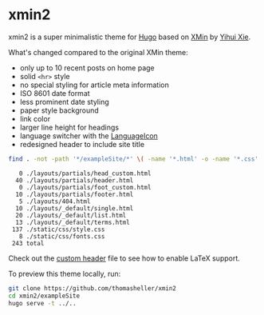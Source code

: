 # xmin2

xmin2 is a super minimalistic theme for [Hugo](https://gohugo.io/)
based on [XMin](https://github.com/yihui/hugo-xmin)
by [Yihui Xie](https://yihui.org/).

What's changed compared to the original XMin theme:

- only up to 10 recent posts on home page
- solid `<hr>` style
- no special styling for article meta information
- ISO 8601 date format
- less prominent date styling
- paper style background
- link color
- larger line height for headings
- language switcher with the [LanguageIcon](https://www.languageicon.org)
- redesigned header to include site title

```bash
find . -not -path '*/exampleSite/*' \( -name '*.html' -o -name '*.css' \) | xargs wc -l
```

```
   0 ./layouts/partials/head_custom.html
  40 ./layouts/partials/header.html
   0 ./layouts/partials/foot_custom.html
  10 ./layouts/partials/footer.html
   5 ./layouts/404.html
  10 ./layouts/_default/single.html
  20 ./layouts/_default/list.html
  13 ./layouts/_default/terms.html
 137 ./static/css/style.css
   8 ./static/css/fonts.css
 243 total
```

Check out the
[custom header](https://github.com/thomasheller/xmin2/blob/master/exampleSite/layouts/partials/head_custom.html)
file to see how to enable LaTeX support.

To preview this theme locally, run:

```bash
git clone https://github.com/thomasheller/xmin2
cd xmin2/exampleSite
hugo serve -t ../..
```

